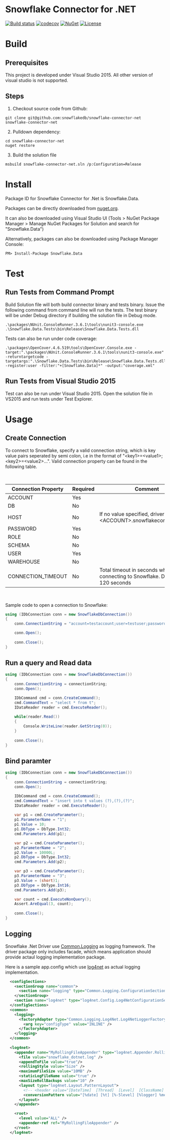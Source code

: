 Snowflake Connector for .NET
============================

[![Build status](https://ci.appveyor.com/api/projects/status/2gx5agsb7i3m5ije/branch/master?svg=true)](https://ci.appveyor.com/project/howryu/snowflake-connector-net/branch/master)
[![codecov](https://codecov.io/gh/snowflakedb/snowflake-connector-net/branch/master/graph/badge.svg)](https://codecov.io/gh/snowflakedb/snowflake-connector-net)
[![NuGet](https://img.shields.io/nuget/v/Snowflake.Data.svg)](https://www.nuget.org/packages/Snowflake.Data/)
[![License](https://img.shields.io/badge/License-Apache%202.0-blue.svg)](https://opensource.org/licenses/Apache-2.0)

Build
=====
Prerequisites
-------------
This project is developed under Visual Studio 2015. All other version of visual studio is not supported.

Steps
-----
1. Checkout source code from Github:
```{r, engine='bash', code_block_name}
git clone git@github.com:snowflakedb/snowflake-connector-net snowflake-connector-net
```

2. Pulldown dependency:
```{r, engine='bash', code_block_name}
cd snowflake-connector-net
nuget restore
```

3. Build the solution file 
```{r, engine='bash', code_block_name}
msbuild snowflake-connector-net.sln /p:Configuration=Release
```

Install
=======
Package ID for Snowflake Connector for .Net is Snowflake.Data. 

Packages can be directly downloaded from [nuget.org](https://www.nuget.org/). 

It can also be downloaded using Visual Studio UI (Tools > NuGet Package Manager > Manage NuGet Packages for Solution and search for "Snowflake.Data")

Alternatively, packages can also be downloaded using Package Manager Console:
```{r, engine='bash', code_block_name}
PM> Install-Package Snowflake.Data
```

Test
====

Run Tests from Command Prompt
-----------------------------
Build Solution file will both build connector binary and tests binary. Issue the following command from command line will run the tests. The test binary will be under Debug directory if building the solution file in Debug mode. 

```{r, engine='bash', code_block_name}
.\packages\NUnit.ConsoleRunner.3.6.1\tools\nunit3-console.exe .\Snowflake.Data.Tests\bin\Release\Snowflake.Data.Tests.dll
```


Tests can also be run under code coverage:

```{r, engine='bash', code_block_name}
.\packages\OpenCover.4.6.519\tools\OpenCover.Console.exe -target:".\packages\NUnit.ConsoleRunner.3.6.1\tools\nunit3-console.exe" -returntargetcode -targetargs:".\Snowflake.Data.Tests\bin\Release\Snowflake.Data.Tests.dll" -register:user -filter:"+[Snowflake.Data]*" -output:"coverage.xml"  
```

Run Tests from Visual Studio 2015
---------------------------------
Test can also be run under Visual Studio 2015. Open the solution file in VS2015 and run tests under Test Explorer.


Usage
=====

Create Connection
-----------------

To connect to Snowflake, specify a valid connection string, which is key value pairs seperated by semi colon, 
i.e in the format of "\<key1\>=\<value1\>;\<key2\>=\<value2\>...". Valid connection property can be found in 
the following table.

<br />

| Connection Property | Required | Comment                                                                       |
|---------------------|----------|-------------------------------------------------------------------------------|
| ACCOUNT             | Yes      |                                                                               |
| DB                  | No       |                                                                               |
| HOST                | No       | If no value specified, driver will use \<ACCOUNT\>.snowflakecomputing.com     |
| PASSWORD            | Yes      |                                                                               |
| ROLE                | No       |                                                                               |
| SCHEMA              | No       |                                                                               |
| USER                | Yes      |                                                                               |
| WAREHOUSE           | No       |                                                                               |
| CONNECTION_TIMEOUT  | No       | Total timeout in seconds when connecting to Snowflake. Default to 120 seconds |

<br />

Sample code to open a connection to Snowflake:
```cs
using (IDbConnection conn = new SnowflakeDbConnection())
{
    conn.ConnectionString = "account=testaccount;user=testuser;password=XXXXX;db=testdb;schema=testschema"

    conn.Open();
    
    conn.Close();
}
```

Run a query and Read data
-------------------------
```cs
using (IDbConnection conn = new SnowflakeDbConnection())
{
    conn.ConnectionString = connectionString;
    conn.Open();

    IDbCommand cmd = conn.CreateCommand();
    cmd.CommandText = "select * from t";
    IDataReader reader = cmd.ExecuteReader();
                
    while(reader.Read())
    {
        Console.WriteLine(reader.GetString(0));
    }
    
    conn.Close();
}
```

Bind paramter
-------------
```cs
using (IDbConnection conn = new SnowflakeDbConnection())
{
    conn.ConnectionString = connectionString;
    conn.Open();

    IDbCommand cmd = conn.CreateCommand();
    cmd.CommandText = "insert into t values (?),(?),(?)";
    IDataReader reader = cmd.ExecuteReader();
                  
    var p1 = cmd.CreateParameter();
    p1.ParameterName = "1";
    p1.Value = 10;
    p1.DbType = DbType.Int32;
    cmd.Parameters.Add(p1);

    var p2 = cmd.CreateParameter();
    p2.ParameterName = "2";
    p2.Value = 10000L;
    p2.DbType = DbType.Int32;
    cmd.Parameters.Add(p2);

    var p3 = cmd.CreateParameter();
    p3.ParameterName = "3";
    p3.Value = (short)1;
    p3.DbType = DbType.Int16;
    cmd.Parameters.Add(p3);

    var count = cmd.ExecuteNonQuery();
    Assert.AreEqual(3, count);             
    
    conn.Close();
}
```

Logging
-------
Snowflake .Net Driver use [Common.Logging](https://github.com/net-commons/common-logging) as logging framework. The driver package only includes facade, which means application should provide actaul logging implementation package. 


Here is a sample app.config which use [log4net](http://logging.apache.org/log4net/) as actual logging implementation.
```xml
  <configSections>
    <sectionGroup name="common">
      <section name="logging" type="Common.Logging.ConfigurationSectionHandler, Common.Logging" />
    </sectionGroup>
    <section name="log4net" type="log4net.Config.Log4NetConfigurationSectionHandler, log4net"/>
  </configSections>
  <common>
    <logging>
      <factoryAdapter type="Common.Logging.Log4Net.Log4NetLoggerFactoryAdapter, Common.Logging.Log4Net1215">
        <arg key="configType" value="INLINE" />
      </factoryAdapter>
    </logging>
  </common>
  
  <log4net>
    <appender name="MyRollingFileAppender" type="log4net.Appender.RollingFileAppender">
      <file value="snowflake_dotnet.log" />
      <appendToFile value="true"/>
      <rollingStyle value="Size" />
      <maximumFileSize value="10MB" />
      <staticLogFileName value="true" />
      <maxSizeRollBackups value="10" />
      <layout type="log4net.Layout.PatternLayout">
        <!-- <header value="[DateTime]  [Thread]  [Level]  [ClassName] Message&#13;&#10;" /> -->
        <conversionPattern value="[%date] [%t] [%-5level] [%logger] %message%newline" />
      </layout>
    </appender>

    <root>
      <level value="ALL" />
      <appender-ref ref="MyRollingFileAppender" />
    </root>
  </log4net>
```

